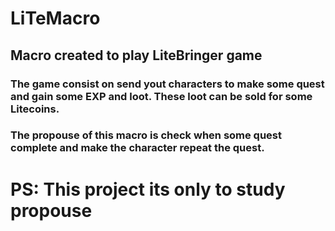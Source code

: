 # LiTeMacro

## Macro created to play LiteBringer game

### The game consist on send yout characters to make some quest and gain some EXP and loot. These loot can be sold for some Litecoins.
### The propouse of this macro is check when some quest complete and make the character repeat the quest.
# PS: This project its only to study propouse